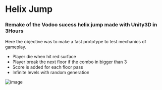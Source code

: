 # Helix Jump

### Remake of the Vodoo sucess helix jump made with Unity3D in 3Hours

Here the objective was to make a fast prototype to test mechanics of gameplay.

- Player die when hit red surface
- Player break the next floor if the combo in bigger than 3
- Score is added for each floor pass
- Infinite levels with random generation

![image](https://i.imgur.com/TKCWdMj.png)
